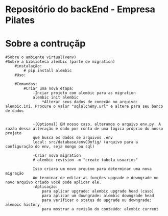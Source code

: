 # Repositório do backEnd - Empresa Pilates



# Sobre a contruçãp
    #Sobre o ambiente virtual(venv)
    #Sobre a biblioteca alembic (parte de migration)
        #instalação:
            # pip install alembic  
        #Uso:
            
        #Comandos: 
            #Criar uma nova etapa: 
                -Inciar projeto com alembic para as migration
                alembic init alembic  
                    *Alterar seus dados de conexão no arquivo: alembic.ini. Procure o valor "sqlalchemy.url" e altere para seu banco de dados


                -(Optional) EM nosso caso, alteramos o arquivo env.py. A razão dessa alteração é dado por conta de uma lógica próprio do nosso projeto
                que busca os dados de arquivos .env
                local: src/database/envCOnfig/ (arquivo para a configuração do env, seja mongo ou sql)

                -Criar nova migration
                # alembic revision -m "create tabela usuarios"

                Isso criara um novo arquivo para determinar uma nova migração
                Ao terminar de editar as funções upgrade e downgrade no novo arquivo criado você pode aplicar ele.
                -Aplicação:
                    para aplicar upgrade: alembic upgrade head (caso)
                    para aplicar um downgrade: alembic downgrade head
                    para verificar o status do upgrade ou downgrade: alembic history
                    para mostrar a revisão do conteúdo: alembic current 
